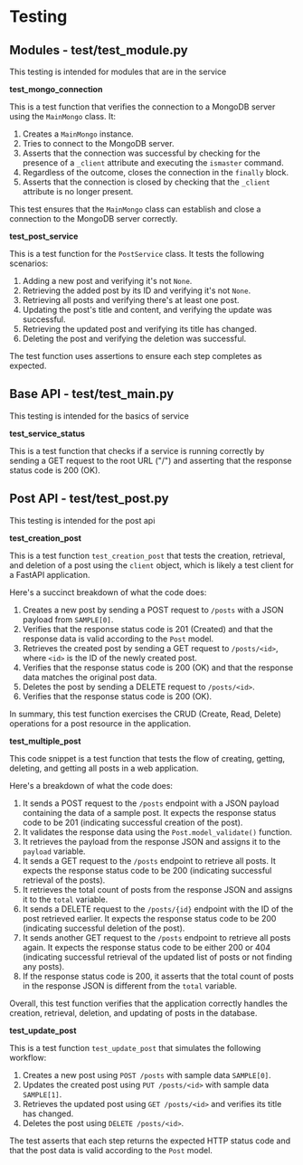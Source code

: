 # Testing

## Modules - test/test_module.py
This testing is intended for modules that are in the service

**test_mongo_connection**

This is a test function that verifies the connection to a MongoDB server using the `MainMongo` class. It:

1. Creates a `MainMongo` instance.
2. Tries to connect to the MongoDB server.
3. Asserts that the connection was successful by checking for the presence of a `_client` attribute and executing the `ismaster` command.
4. Regardless of the outcome, closes the connection in the `finally` block.
5. Asserts that the connection is closed by checking that the `_client` attribute is no longer present.

This test ensures that the `MainMongo` class can establish and close a connection to the MongoDB server correctly.

**test_post_service**

This is a test function for the `PostService` class. It tests the following scenarios:

1. Adding a new post and verifying it's not `None`.
2. Retrieving the added post by its ID and verifying it's not `None`.
3. Retrieving all posts and verifying there's at least one post.
4. Updating the post's title and content, and verifying the update was successful.
5. Retrieving the updated post and verifying its title has changed.
6. Deleting the post and verifying the deletion was successful.

The test function uses assertions to ensure each step completes as expected.

## Base API - test/test_main.py
This testing is intended for the basics of service

**test_service_status**

This is a test function that checks if a service is running correctly by sending a GET request to the root URL ("/") and asserting that the response status code is 200 (OK).

## Post API - test/test_post.py
This testing is intended for the post api

**test_creation_post**

This is a test function `test_creation_post` that tests the creation, retrieval, and deletion of a post using the `client` object, which is likely a test client for a FastAPI application.

Here's a succinct breakdown of what the code does:

1. Creates a new post by sending a POST request to `/posts` with a JSON payload from `SAMPLE[0]`.
2. Verifies that the response status code is 201 (Created) and that the response data is valid according to the `Post` model.
3. Retrieves the created post by sending a GET request to `/posts/<id>`, where `<id>` is the ID of the newly created post.
4. Verifies that the response status code is 200 (OK) and that the response data matches the original post data.
5. Deletes the post by sending a DELETE request to `/posts/<id>`.
6. Verifies that the response status code is 200 (OK).

In summary, this test function exercises the CRUD (Create, Read, Delete) operations for a post resource in the application.

**test_multiple_post**

This code snippet is a test function that tests the flow of creating, getting, deleting, and getting all posts in a web application. 

Here's a breakdown of what the code does:

1. It sends a POST request to the `/posts` endpoint with a JSON payload containing the data of a sample post. It expects the response status code to be 201 (indicating successful creation of the post).
2. It validates the response data using the `Post.model_validate()` function.
3. It retrieves the payload from the response JSON and assigns it to the `payload` variable.
4. It sends a GET request to the `/posts` endpoint to retrieve all posts. It expects the response status code to be 200 (indicating successful retrieval of the posts).
5. It retrieves the total count of posts from the response JSON and assigns it to the `total` variable.
6. It sends a DELETE request to the `/posts/{id}` endpoint with the ID of the post retrieved earlier. It expects the response status code to be 200 (indicating successful deletion of the post).
7. It sends another GET request to the `/posts` endpoint to retrieve all posts again. It expects the response status code to be either 200 or 404 (indicating successful retrieval of the updated list of posts or not finding any posts).
8. If the response status code is 200, it asserts that the total count of posts in the response JSON is different from the `total` variable.

Overall, this test function verifies that the application correctly handles the creation, retrieval, deletion, and updating of posts in the database.


**test_update_post**

This is a test function `test_update_post` that simulates the following workflow:

1. Creates a new post using `POST /posts` with sample data `SAMPLE[0]`.
2. Updates the created post using `PUT /posts/<id>` with sample data `SAMPLE[1]`.
3. Retrieves the updated post using `GET /posts/<id>` and verifies its title has changed.
4. Deletes the post using `DELETE /posts/<id>`.

The test asserts that each step returns the expected HTTP status code and that the post data is valid according to the `Post` model.